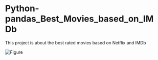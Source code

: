 # Python-pandas_Best_Movies_based_on_IMDb
This project is about the best rated movies based on Netflix and IMDb
</p>
<img src="https://Python-pandas_Best_Movies_based_on_IMDb/Movie images/netflix.jpg" alt="Figure"> 
